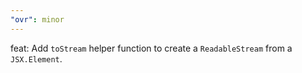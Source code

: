 ```yaml
---
"ovr": minor
---
```


feat: Add `toStream` helper function to create a `ReadableStream` from a `JSX.Element`.
